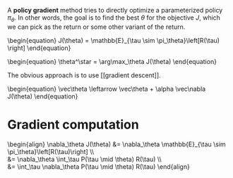 A **policy gradient** method tries to directly optimize a parameterized policy $\pi_\theta$. In other words, the goal is to find the best $\theta$ for the objective $J$, which we can pick as the return or some other variant of the return.

\begin{equation}
J(\theta) = \mathbb{E}\_{\tau \sim \pi_\theta}\left[R(\tau) \right]
\end{equation}

\begin{equation}
\theta^\star = \arg\max_\theta J(\theta)
\end{equation}

The obvious approach is to use [[gradient descent]].

\begin{equation}
\vec\theta \leftarrow \vec\theta + \alpha \vec\nabla J(\theta)
\end{equation}

# Gradient computation

\begin{align}
\nabla_\theta J(\theta) &= \nabla_\theta \mathbb{E}\_{\tau \sim \pi_\theta}\left[R(\tau)\right] \\\\\
&= \nabla_\theta \int_\tau P(\tau \mid \theta) R(\tau) \\\\\
&= \int_\tau \nabla_\theta P(\tau \mid \theta) R(\tau)
\end{align}